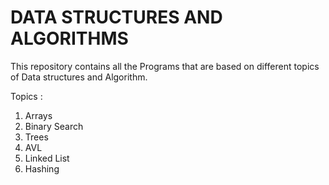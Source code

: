 # DATA STRUCTURES AND ALGORITHMS
This repository contains all the Programs that are based on different topics of Data structures and Algorithm.

Topics :
1) Arrays
2) Binary Search 
3) Trees
4) AVL
5) Linked List
6) Hashing

